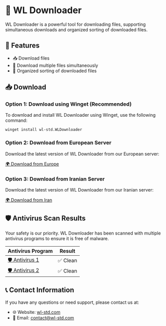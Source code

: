 # 🌟 WL Downloader

WL Downloader is a powerful tool for downloading files, supporting simultaneous downloads and organized sorting of downloaded files.

## 🚀 Features

- 📥 Download files
- 📂 Download multiple files simultaneously
- 📑 Organized sorting of downloaded files

## 📥 Download

### Option 1: Download using Winget (Recommended)

To download and install WL Downloader using Winget, use the following command:

```sh
winget install wl-std.WLDownloader
```

### Option 2: Download from European Server

Download the latest version of WL Downloader from our European server:

[🌍 Download from Europe](https://dl1.wl-std.com/WL%20Downloader%20Installer.exe)

### Option 3: Download from Iranian Server

Download the latest version of WL Downloader from our Iranian server:

[🌍 Download from Iran](https://dl2.wl-std.com/WL%20Downloader%20Installer.exe)

## 🛡️ Antivirus Scan Results

Your safety is our priority. WL Downloader has been scanned with multiple antivirus programs to ensure it is free of malware.

| Antivirus Program | Result |
|-------------------|--------|
| [🛡️ Antivirus 1](https://www.virustotal.com/gui/url/66462dde7be953d78ab36808b903548e50434301701a3222c654d8d6e8f54c40?nocache=1)       | ✅ Clean  |
| [🛡️ Antivirus 2](https://www.virustotal.com/gui/url/0e2c074c69b402611ee44326c39ffa6115e2429c70493d831032ee38b74dcefb?nocache=1)       | ✅ Clean  |

## 📞 Contact Information

If you have any questions or need support, please contact us at:
- 🌐 Website: [wl-std.com](https://wl-std.com)
- 📧 Email: [contact@wl-std.com](mailto:contact@wl-std.com)
